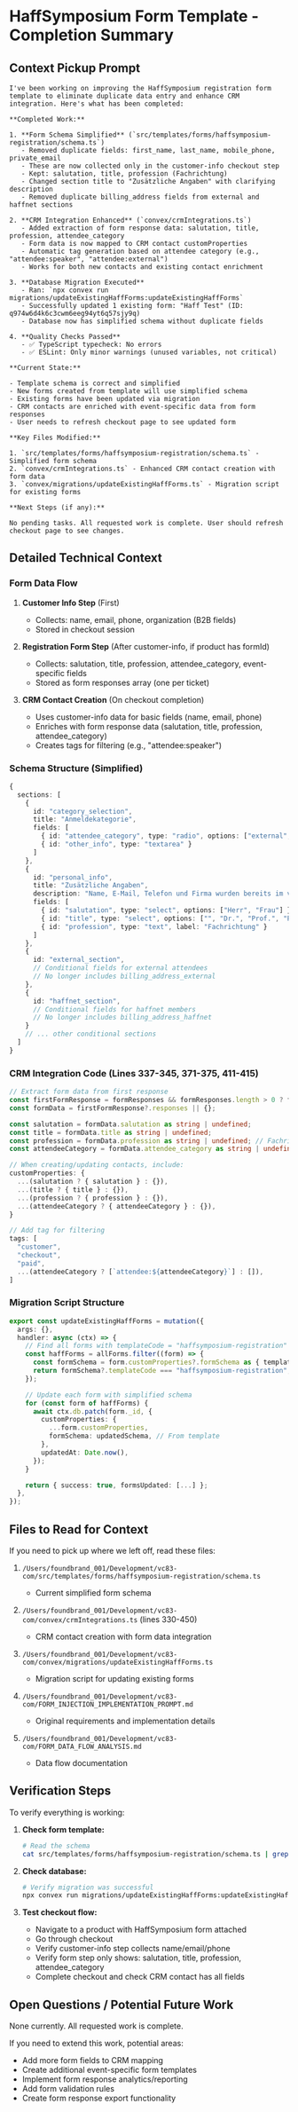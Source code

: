 # HaffSymposium Form Template - Completion Summary

## Context Pickup Prompt

```
I've been working on improving the HaffSymposium registration form template to eliminate duplicate data entry and enhance CRM integration. Here's what has been completed:

**Completed Work:**

1. **Form Schema Simplified** (`src/templates/forms/haffsymposium-registration/schema.ts`)
   - Removed duplicate fields: first_name, last_name, mobile_phone, private_email
   - These are now collected only in the customer-info checkout step
   - Kept: salutation, title, profession (Fachrichtung)
   - Changed section title to "Zusätzliche Angaben" with clarifying description
   - Removed duplicate billing_address fields from external and haffnet sections

2. **CRM Integration Enhanced** (`convex/crmIntegrations.ts`)
   - Added extraction of form response data: salutation, title, profession, attendee_category
   - Form data is now mapped to CRM contact customProperties
   - Automatic tag generation based on attendee category (e.g., "attendee:speaker", "attendee:external")
   - Works for both new contacts and existing contact enrichment

3. **Database Migration Executed**
   - Ran: `npx convex run migrations/updateExistingHaffForms:updateExistingHaffForms`
   - Successfully updated 1 existing form: "Haff Test" (ID: q974w6d4k6c3cwm6eeg94yt6q57sjy9q)
   - Database now has simplified schema without duplicate fields

4. **Quality Checks Passed**
   - ✅ TypeScript typecheck: No errors
   - ✅ ESLint: Only minor warnings (unused variables, not critical)

**Current State:**

- Template schema is correct and simplified
- New forms created from template will use simplified schema
- Existing forms have been updated via migration
- CRM contacts are enriched with event-specific data from form responses
- User needs to refresh checkout page to see updated form

**Key Files Modified:**

1. `src/templates/forms/haffsymposium-registration/schema.ts` - Simplified form schema
2. `convex/crmIntegrations.ts` - Enhanced CRM contact creation with form data
3. `convex/migrations/updateExistingHaffForms.ts` - Migration script for existing forms

**Next Steps (if any):**

No pending tasks. All requested work is complete. User should refresh checkout page to see changes.
```

## Detailed Technical Context

### Form Data Flow

1. **Customer Info Step** (First)
   - Collects: name, email, phone, organization (B2B fields)
   - Stored in checkout session

2. **Registration Form Step** (After customer-info, if product has formId)
   - Collects: salutation, title, profession, attendee_category, event-specific fields
   - Stored as form responses array (one per ticket)

3. **CRM Contact Creation** (On checkout completion)
   - Uses customer-info data for basic fields (name, email, phone)
   - Enriches with form response data (salutation, title, profession, attendee_category)
   - Creates tags for filtering (e.g., "attendee:speaker")

### Schema Structure (Simplified)

```typescript
{
  sections: [
    {
      id: "category_selection",
      title: "Anmeldekategorie",
      fields: [
        { id: "attendee_category", type: "radio", options: ["external", "ameos", "haffnet", "speaker", "sponsor", "orga"] },
        { id: "other_info", type: "textarea" }
      ]
    },
    {
      id: "personal_info",
      title: "Zusätzliche Angaben",
      description: "Name, E-Mail, Telefon und Firma wurden bereits im vorherigen Schritt erfasst.",
      fields: [
        { id: "salutation", type: "select", options: ["Herr", "Frau"] },
        { id: "title", type: "select", options: ["", "Dr.", "Prof.", "Prof. Dr."] },
        { id: "profession", type: "text", label: "Fachrichtung" }
      ]
    },
    {
      id: "external_section",
      // Conditional fields for external attendees
      // No longer includes billing_address_external
    },
    {
      id: "haffnet_section",
      // Conditional fields for haffnet members
      // No longer includes billing_address_haffnet
    }
    // ... other conditional sections
  ]
}
```

### CRM Integration Code (Lines 337-345, 371-375, 411-415)

```typescript
// Extract form data from first response
const firstFormResponse = formResponses && formResponses.length > 0 ? formResponses[0] : null;
const formData = firstFormResponse?.responses || {};

const salutation = formData.salutation as string | undefined;
const title = formData.title as string | undefined;
const profession = formData.profession as string | undefined; // Fachrichtung
const attendeeCategory = formData.attendee_category as string | undefined; // external, ameos, haffnet, speaker, sponsor, orga

// When creating/updating contacts, include:
customProperties: {
  ...(salutation ? { salutation } : {}),
  ...(title ? { title } : {}),
  ...(profession ? { profession } : {}),
  ...(attendeeCategory ? { attendeeCategory } : {}),
}

// Add tag for filtering
tags: [
  "customer",
  "checkout",
  "paid",
  ...(attendeeCategory ? [`attendee:${attendeeCategory}`] : []),
]
```

### Migration Script Structure

```typescript
export const updateExistingHaffForms = mutation({
  args: {},
  handler: async (ctx) => {
    // Find all forms with templateCode = "haffsymposium-registration"
    const haffForms = allForms.filter((form) => {
      const formSchema = form.customProperties?.formSchema as { templateCode?: string } | undefined;
      return formSchema?.templateCode === "haffsymposium-registration";
    });

    // Update each form with simplified schema
    for (const form of haffForms) {
      await ctx.db.patch(form._id, {
        customProperties: {
          ...form.customProperties,
          formSchema: updatedSchema, // From template
        },
        updatedAt: Date.now(),
      });
    }

    return { success: true, formsUpdated: [...] };
  },
});
```

## Files to Read for Context

If you need to pick up where we left off, read these files:

1. `/Users/foundbrand_001/Development/vc83-com/src/templates/forms/haffsymposium-registration/schema.ts`
   - Current simplified form schema

2. `/Users/foundbrand_001/Development/vc83-com/convex/crmIntegrations.ts` (lines 330-450)
   - CRM contact creation with form data integration

3. `/Users/foundbrand_001/Development/vc83-com/convex/migrations/updateExistingHaffForms.ts`
   - Migration script for updating existing forms

4. `/Users/foundbrand_001/Development/vc83-com/FORM_INJECTION_IMPLEMENTATION_PROMPT.md`
   - Original requirements and implementation details

5. `/Users/foundbrand_001/Development/vc83-com/FORM_DATA_FLOW_ANALYSIS.md`
   - Data flow documentation

## Verification Steps

To verify everything is working:

1. **Check form template:**
   ```bash
   # Read the schema
   cat src/templates/forms/haffsymposium-registration/schema.ts | grep -A 30 "personal_info"
   ```

2. **Check database:**
   ```bash
   # Verify migration was successful
   npx convex run migrations/updateExistingHaffForms:updateExistingHaffForms
   ```

3. **Test checkout flow:**
   - Navigate to a product with HaffSymposium form attached
   - Go through checkout
   - Verify customer-info step collects name/email/phone
   - Verify form step only shows: salutation, title, profession, attendee_category
   - Complete checkout and check CRM contact has all fields

## Open Questions / Potential Future Work

None currently. All requested work is complete.

If you need to extend this work, potential areas:

- Add more form fields to CRM mapping
- Create additional event-specific form templates
- Implement form response analytics/reporting
- Add form validation rules
- Create form response export functionality
